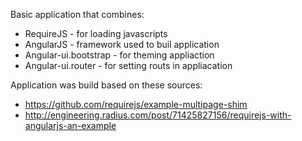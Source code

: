 Basic application that combines:
* RequireJS - for loading javascripts
* AngularJS - framework used to buil application
* Angular-ui.bootstrap - for theming appliaction
* Angular-ui.router - for setting routs in appliacation

Application was build based on these sources:
* https://github.com/requirejs/example-multipage-shim
* http://engineering.radius.com/post/71425827156/requirejs-with-angularjs-an-example
